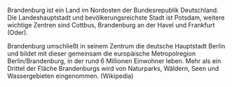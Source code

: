 Brandenburg ist ein Land im Nordosten der Bundesrepublik Deutschland. Die Landeshauptstadt und bevölkerungsreichste Stadt ist Potsdam, weitere wichtige Zentren sind Cottbus, Brandenburg an der Havel und Frankfurt (Oder).

Brandenburg umschließt in seinem Zentrum die deutsche Hauptstadt Berlin und bildet mit dieser gemeinsam die europäische Metropolregion Berlin/Brandenburg, in der rund 6 Millionen Einwohner leben. Mehr als ein Drittel der Fläche Brandenburgs wird von Naturparks, Wäldern, Seen und Wassergebieten eingenommen. (Wikipedia)

